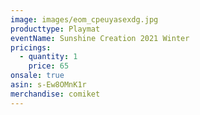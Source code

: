 ```yaml
---
image: images/eom_cpeuyasexdg.jpg
producttype: Playmat
eventName: Sunshine Creation 2021 Winter
pricings:
  - quantity: 1
    price: 65
onsale: true
asin: s-Ew8OMnK1r
merchandise: comiket
---
```

